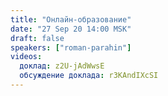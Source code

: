 ```yaml
---
title: "Онлайн-образование"
date: "27 Sep 20 14:00 MSK"
draft: false
speakers: ["roman-parahin"]  
videos:
  доклад: z2U-jAdWwsE
  обсуждение доклада: r3KAndIXcSI 
---
```


